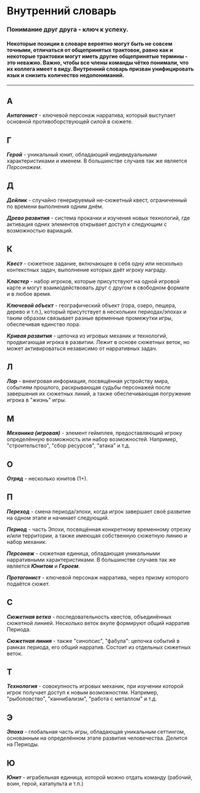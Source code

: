 # Внутренний словарь

### Понимание друг друга - ключ к успеху. 

#### Некоторые позиции в словаре вероятно могут быть не совсем точными, отличаться от общепринятых трактовок, равно как и некоторые трактовки могут иметь другие общепринятые термины - это неважно. Важно, чтобы все члены команды чётко понимали, что их коллега имеет в виду. Внутренний словарь призван унифицировать язык и снизить количество недопониманий.

---

## А

**_Антагонист_** - ключевой персонаж нарратива, который выступает основной противоборствующей силой в сюжете.

## Г

**_Герой_** - уникальный юнит, обладающий индивидуальными характеристиками и именем. В большинстве случаев так же является _Персонажем_.

## Д

**_Дейлик_** - случайно генерируемый не-сюжетный квест, ограниченный по времени выполнения одним днём.

**_Древо развития_** - система прокачки и изучения новых технологий, где активация одних элементов открывает доступ к следующим с возможностью вариаций.

## К

**_Квест_** - сюжетное задание, включающее в себя одну или несколько контекстных задач, выполнение которых даёт игроку награду.

**_Кластер_** - набор игроков, которые присутствуют на одной игровой карте и могут взаимодействовать друг с другом в свободном формате и в любое время. 

**_Ключевой объект_** - географический объект (гора, озеро, пещера, дерево и т.п.), который присутствует в нескольких периодах/эпохах и таким образом связывает разные временные промежутки игры, обеспечивая единство лора.

**_Кривая развития_** - цепочка из игровых механик и технологий, продвигающая игрока в развитии. Лежит в основе сюжетных веток, но может активироваться независимо от нарративных задач.

## Л

**_Лор_** - внеигровая информация, посвящённая устройству мира, событиям прошлого, раскрывающая судьбы персонажей после завершения их сюжетных линий, а также обеспечивающая погружение игрока в "жизнь" игры.

## М

**_Механика (игровая)_** - элемент геймплея, предоставляющий игроку определённую возможность или набор возможностей. Например, "строительство", "сбор ресурсов", "атака" и т.д.

## О

**_Отряд_** - несколько юнитов (1+).

## П

**_Переход_** - смена периода/эпохи, когда игрок завершает своё развитие на одном этапе и начинает следующий.

**_Период_** - часть Эпохи, посвящённая конкретному временному отрезку и/или территории, а также имеющая собственную сюжетную линию и набор механик.

**_Персонаж_** - сюжетная единица, обладающая уникальными нарративными характеристиками. В большинстве случаев так же является **_Юнитом_** и **_Героем_**.

**_Протагонист_** - ключевой персонаж нарратива, через призму которого подаётся сюжет.

## С

**_Сюжетная ветка_** - последовательность квестов, объединённых сюжетной линией. Несколько веток вкупе формируют общий нарратив Периода.

**_Сюжетная линия_** - также "синопсис", "фабула": цепочка событий в рамках периода, его общий нарратив. Состоит из отдельных сюжетных веток.

## Т

**_Технология_** - совокупность игровых механик, при изучении которой игрок получает доступ к новым возможностям. Например, "рыболовство", "каннибализм", "работа с металлом" и т.д.

## Э

**_Эпоха_** - глобальная часть игры, обладающая уникальным сеттингом, основанным на определённом этапе развития человечества. Делится на Периоды.

## Ю

**_Юнит_** - играбельная единица, которой можно отдать команду (рабочий, воин, герой, катапульта и т.п.)